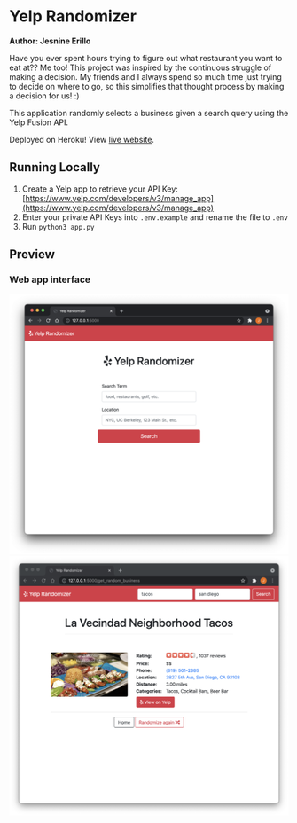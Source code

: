 # Yelp Randomizer

**Author: Jesnine Erillo**

Have you ever spent hours trying to figure out what restaurant you want to eat at?? Me too! This project was inspired by the continuous struggle of making a decision. My friends and I always spend so much time just trying to decide on where to go, so this simplifies that thought process by making a decision for us! :)

This application randomly selects a business given a search query using the Yelp Fusion API.

Deployed on Heroku! View [live website](https://yelp-randomizer.herokuapp.com/).

## Running Locally

1. Create a Yelp app to retrieve your API Key: [https://www.yelp.com/developers/v3/manage_app](https://www.yelp.com/developers/v3/manage_app)
2. Enter your private API Keys into `.env.example` and rename the file to `.env`
3. Run `python3 app.py`

## Preview

### Web app interface

![web-home](preview/web-home.png)
![web-search-result](preview/web-search-result.png)
